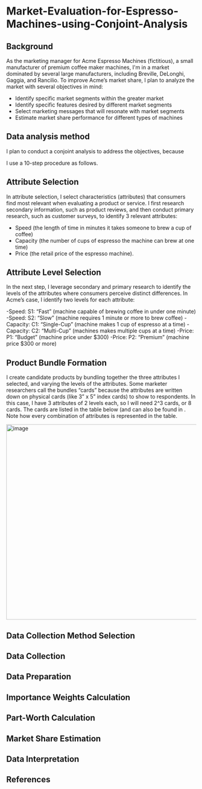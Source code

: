 # Market-Evaluation-for-Espresso-Machines-using-Conjoint-Analysis

## Background

As the marketing manager for Acme Espresso Machines (fictitious), a small manufacturer of premium coffee maker machines, I'm in a market dominated by
several large manufacturers, including Breville, DeLonghi, Gaggia, and Rancilio. To improve Acme’s market share, I plan to analyze the market with several objectives in mind:

- Identify specific market segments within the greater market
- Identify specific features desired by different market segments
- Select marketing messages that will resonate with market segments
- Estimate market share performance for different types of machines

## Data analysis method

I plan to conduct a conjoint analysis to address the objectives, because  

I use a 10-step procedure as follows. 

## Attribute Selection

In attribute selection, I select characteristics (attributes) that consumers find most relevant when evaluating a product or service. I first research secondary information, such as product reviews, and then conduct primary research, such as customer surveys, to identify 3 relevant attributes:

- Speed (the length of time in minutes it takes someone to brew a cup of coffee)
- Capacity (the number of cups of espresso the machine can brew at one time) 
- Price (the retail price of the espresso machine).

## Attribute Level Selection

In the next step, I leverage secondary and primary research to identify the levels of the attributes where consumers perceive distinct differences. In Acme’s case, I identify two levels for each attribute: 

-Speed: S1: “Fast” (machine capable of brewing coffee in under one minute)
-Speed: S2: “Slow” (machine requires 1 minute or more to brew coffee)
-Capacity: C1: “Single-Cup” (machine makes 1 cup of espresso at a time)
-Capacity: C2: “Multi-Cup” (machines makes multiple cups at a time)
-Price: P1: “Budget” (machine price under $300)
-Price: P2: “Premium” (machine price $300 or more)

## Product Bundle Formation

I create candidate products by bundling together the three attributes I selected, and varying the levels of the attributes. Some marketer researchers call the bundles “cards” because the attributes are written down on physical cards (like 3” x 5” index cards) to show to respondents. In this case, I have 3 attributes of 2 levels each, so I will need 2^3 cards, or 8 cards. The cards are listed in the table below (and can also be found in . Note how every combination of attributes is represented in the table.

<img width="516" alt="image" src="https://user-images.githubusercontent.com/113878059/227751954-183001a5-2235-4d37-bee8-6d2acc807db6.png">

## Data Collection Method Selection

## Data Collection

## Data Preparation

## Importance Weights Calculation

## Part-Worth Calculation

## Market Share Estimation

## Data Interpretation

## References
